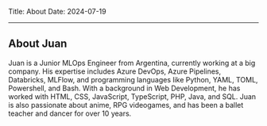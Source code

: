 Title: About
Date: 2024-07-19

---

## About Juan

Juan is a Junior MLOps Engineer from Argentina, currently working at a big company. His expertise includes Azure DevOps, Azure Pipelines, Databricks, MLFlow, and programming languages like Python, YAML, TOML, Powershell, and Bash. With a background in Web Development, he has worked with HTML, CSS, JavaScript, TypeScript, PHP, Java, and SQL. Juan is also passionate about anime, RPG videogames, and has been a ballet teacher and dancer for over 10 years.
